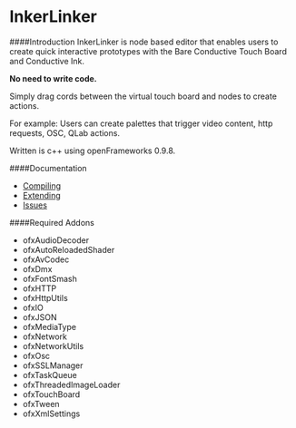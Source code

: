 InkerLinker
===

####Introduction
InkerLinker is node based editor that enables users to create quick interactive prototypes with the Bare Conductive Touch Board and Conductive Ink. 

<strong>No need to write code.</strong>

Simply drag cords between the virtual touch board and nodes to create actions.

For example: Users can create palettes that trigger video content, http requests, OSC, QLab actions.

Written is c++ using openFrameworks 0.9.8.

####Documentation

* [Compiling]()
* [Extending]()
* [Issues]()


####Required Addons

* ofxAudioDecoder
* ofxAutoReloadedShader
* ofxAvCodec
* ofxDmx
* ofxFontSmash
* ofxHTTP
* ofxHttpUtils
* ofxIO
* ofxJSON
* ofxMediaType
* ofxNetwork
* ofxNetworkUtils
* ofxOsc
* ofxSSLManager
* ofxTaskQueue
* ofxThreadedImageLoader
* ofxTouchBoard
* ofxTween
* ofxXmlSettings